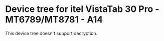 # Device tree for itel VistaTab 30 Pro - MT6789/MT8781 - A14

This device tree doesn't support decryption.
